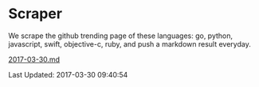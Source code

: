 # Scraper

We scrape the github trending page of these languages: go, python, javascript, swift, objective-c, ruby, and push a markdown result everyday.

[2017-03-30.md](https://github.com/henson/Scraper/blob/master/2017-03-30.md)

Last Updated: 2017-03-30 09:40:54